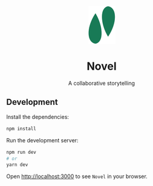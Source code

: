 
<p align="center">
    <img src="docs/images/logo.png" height="100px">
</p>
<h1 align="center">Novel</h1>
<p align="center">A collaborative storytelling</p>

## Development
Install the dependencies:
```bash
npm install
```

Run the development server:

```bash
npm run dev
# or
yarn dev
```

Open [http://localhost:3000](http://localhost:3000) to see `Novel` in your browser.